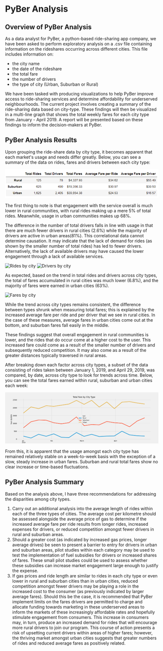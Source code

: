 # PyBer Analysis


## Overview of PyBer Analysis
As a data analyst for PyBer, a python-based ride-sharing app company, we have been asked to perform exploratory analysis on a .csv file containing information on the rideshares occurring across different cities. This file includes information on:
- the city name
- the date of the rideshare
- the total fare
- the number of drivers
- the type of city (Urban, Suburban or Rural)

We have been tasked with producing visualizations to help PyBer improve access to ride-sharing services and determine affordability for underserved neighbourhoods. The current project involves creating a summary of the ride-sharing data based on city-type. These findings will then be visualized in a multi-line graph that shows the total weekly fares for each city type from January - April 2019.  A report will be presented based on these findings to inform the decision-makers at PyBer.


## PyBer Analysis Results

Upon grouping the ride-share data by city type, it becomes apparent that each market's usage and needs differ greatly. Below, you can see a summary of the data on rides, fares and drivers between each city type:
 
 ![Analysis Summary](/Analysis/Analysis_summary.PNG)
 
 The first thing to note is that engagement with the service overall is much lower in rural communities, with rural rides making up a mere 5% of total rides. Meanwhile, usage in urban communities makes up 68%. 
  
  The difference in the number of total drivers falls in line with usage in that there are much fewer drivers in rural cities (2.6%) while the majority of drivers are active in urban areas(81%). This correlational data cannot determine causation. It may indicate that the lack of demand for rides (as shown by the smaller number of total rides) has led to fewer drivers. Alternatively, the lack of available drivers may have caused the lower engagement through a lack of available services. 
 
 ![Rides by city](/Analysis/Rides_by_city)
 ![Drivers by city](/Analysis/drivers_by_citytype)
 
As expected, based on the trend in total rides and drivers across city types, the total of fares accumulated in rural cities was much lower (6.8%), and the majority of fares were earned in urban cities (63%).

 ![Fares by city](/Analysis/Fares_by_citytype)

While the trend across city types remains consistent, the difference between types shrunk when measuring total fares; this is explained by the increased average fare per ride and per driver that we see in rural cities. In the case of these measures, average fares in urban cities come out at the bottom, and suburban fares fall easily in the middle.
 
These findings suggest that overall engagement in rural communities is lower, and the rides that do occur come at a higher cost to the user. This increased fare could come as a result of the smaller number of drivers and subsequently reduced competition. It may also come as a result of the greater distances typically traversed in rural areas. 
 
 After breaking down each factor across city types, a subset of the data consisting of rides taken between January 1, 2019, and April 29, 2019, was compared, by date, across city type to look for trends across time. Below, you  can see the total fares earned within rural, suburban and urban cities each week:
 
  ![Week by Week Visualization](/Analysis/PyBer_Analysis.PNG)

From this, it is apparent that the usage amongst each city type has remained relatively stable on a week-to-week basis with the exception of a slow, steady increase in urban fares. Suburban and rural total fares show no clear increase or time-based fluctuations.


## PyBer Analysis Summary

Based on the analysis above, I have three recommendations for addressing the disparities among city types. 
1. Carry out an additional analysis into the average length of rides within each of the three types of cities. The average cost per kilometre should be assessed alongside the average price of gas to determine if the increased average fare per ride results from longer rides, increased expenses for drivers, or reduced competition amongst fewer drivers in rural and suburban areas. 
2. Should a greater cost (as indicated by increased gas prices, longer average drives) be seen to present a barrier to entry for drivers in urban and suburban areas, pilot studies within each category may be used to test the implementation of fuel subsidies for drivers or increased shares of fares. These small pilot studies could be used to assess whether these subsidies can increase market engagement large enough to justify the expense.
3. If gas prices and ride length are similar to rides in each city type or even lower in rural and suburban cities than in urban cities, reduced competition amongst fewer drivers may be playing a role in the increased cost to the consumer (as previously indicated by larger average fares). Should this be the case, it is recommended that PyBer implement limits on the fares drivers are permitted to charge and allocate funding towards marketing in these underserved areas to inform the markets of these increasingly affordable rates and hopefully stimulate engagement from consumers. This increase in consumers may, in turn, produce an increased demand for rides that will encourage more rural drivers to join our program. This course of action presents a risk of upsetting current drivers within areas of higher fares; however, the thriving market amongst urban cities suggests that greater numbers of rides and reduced average fares as positively related. 